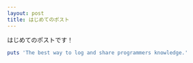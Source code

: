 ```yaml
---
layout: post
title: はじめてのポスト
---
```


はじめてのポストです！

```ruby:qiita.rb
puts 'The best way to log and share programmers knowledge.'
```
